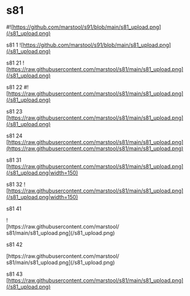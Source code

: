 # s81
#![https://github.com/marstool/s91/blob/main/s81_upload.png](/s81_upload.png)

s81 1
![https://github.com/marstool/s91/blob/main/s81_upload.png](/s81_upload.png)

s81 21
![https://raw.githubusercontent.com/marstool/s81/main/s81_upload.png](/s81_upload.png)

s81 22
#![https://raw.githubusercontent.com/marstool/s81/main/s81_upload.png](/s81_upload.png)

s81 23
[https://raw.githubusercontent.com/marstool/s81/main/s81_upload.png](/s81_upload.png)

s81 24
[https://raw.githubusercontent.com/marstool/s81/main/s81_upload.png](https://raw.githubusercontent.com/marstool/s81/main/s81_upload.png)

s81 31
[https://raw.githubusercontent.com/marstool/s81/main/s81_upload.png](/s81_upload.png|width=150)

s81 32
![https://raw.githubusercontent.com/marstool/s81/main/s81_upload.png](/s81_upload.png|width=150)

s81 41
<div style="width: 60%; height: 60%">
![https://raw.githubusercontent.com/marstool/s81/main/s81_upload.png](/s81_upload.png)
</div>

s81 42
<div style="width: 60%; height: 60%">
[https://raw.githubusercontent.com/marstool/s81/main/s81_upload.png](/s81_upload.png)
</div>

s81 43
[https://raw.githubusercontent.com/marstool/s81/main/s81_upload.png](/s81_upload.png)
